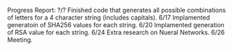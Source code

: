 Progress Report:
?/? Finished code that generates all possible combinations of letters for a 4 character string (includes capitals).
6/17 Implamented generatoin of SHA256 values for each string.
6/20 Implamented generation of RSA value for each string.
6/24 Extra research on Nueral Networks.
6/26 Meeting.
